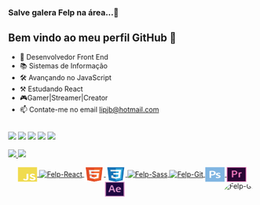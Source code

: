 ### Salve galera Felp na área...🚀
## Bem vindo ao meu perfil GitHub 👋


- 🔭 Desenvolvedor Front End 
- 📚 Sistemas de Informação
- 🛠 Avançando no JavaScript
- ⚒ Estudando React
- 🎮Gamer|Streamer|Creator
- 📫 Contate-me no email lipjb@hotmail.com 



<div> 
<br>
<a href="https://www.linkedin.com/in/felipe-damazio-195244191" target=_"blank"><img src="https://img.shields.io/badge/-LinkedIn-%230077B5?style=for-the-badge&logo=linkedin&logoColor=white"target="_blank" ></a> 
  <a href="https://www.youtube.com/channel/UCp-RiLixt2o52--B4aRkUCg" target="_blank"><img src="https://img.shields.io/badge/YouTube-FF0000?style=for-the-badge&logo=youtube&logoColor=white" target="_blank"></a>  
  <a href="https://www.instagram.com/felipe.damazio" target =_"blank"><img src="https://img.shields.io/badge/-Instagram-%23E4405F?style=for-the-badge&logo=instagram&logoColor=white" target= "_blank"></a>   
 <a href="https://www.facebook.com/felp.damazio" target="_blank"><img src="https://img.shields.io/badge/Facebook_Gaming-005FED?style=for-the-badge&logo=facebook-gaming&logoColor=white" target="_blank"></a>  
  <a href = "mailto:lipjb@hotmail.com"><img src="https://img.shields.io/badge/-Gmail-%23333?style=for-the-badge&logo=gmail&logoColor=white" target="_blank"></a>
      
</div>
<br>
<div>
<a href="https://github.com/felipedamazio">
<img height="180em" src="https://github-readme-stats.vercel.app/api/top-langs/?username=felipedamazio&layout=compact&langs_count=7&theme=cobalt2"/>
<img height="180em" src="https://github-readme-stats.vercel.app/api?username=felipedamazio&show_icons=true&theme=cobalt2&include_all_commits=true&count_private=true"/>
</div>
             
  
       
<div align="center">
  
  <a href=https://github.com/felipedamazio>    
        
  
  <div style="display: inline_block"><br>
  <img align="center" alt="Felp-Js" height="30" width="40" src="https://raw.githubusercontent.com/devicons/devicon/master/icons/javascript/javascript-plain.svg">
    <img align="center" alt="Felp-React" height="30" width="40" src="https://cdn.jsdelivr.net/gh/devicons/devicon/icons/react/react-original.svg">
  <img align="center" alt="Felp-HTML" height="30" width="40" src="https://raw.githubusercontent.com/devicons/devicon/master/icons/html5/html5-original.svg">
  <img align="center" alt="Felp-CSS" height="30" width="40" src="https://raw.githubusercontent.com/devicons/devicon/master/icons/css3/css3-original.svg">
    <img align="center" alt="Felp-Sass" height="30" width="40" src="https://cdn.jsdelivr.net/gh/devicons/devicon/icons/sass/sass-original.svg">
 <img align="center" alt="Felp-Git" height="30" width="40" src="https://cdn.jsdelivr.net/gh/devicons/devicon/icons/git/git-original.svg">
          
  <img align="center" alt="Felp-Photoshop" height="30" width="40" src="https://raw.githubusercontent.com/devicons/devicon/master/icons/photoshop/photoshop-plain.svg">
  <img align="center" alt="Felp-Premiere" height="30" width="40" src="https://raw.githubusercontent.com/devicons/devicon/master/icons/premierepro/premierepro-original.svg">
   <img align="center" alt="Felp-afterefects" height="30" width="40" src="https://raw.githubusercontent.com/devicons/devicon/master/icons/aftereffects/aftereffects-original.svg">   
   <img align="right" alt="Felp-Gif" height="150" style="border-radius:50px;" 
   src="<img align="https://media.tenor.com/whgQwNlVvNkAAAAi/xero-code.gif" ">
 </div>
    
          
  


